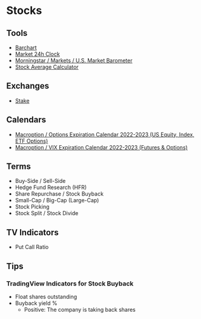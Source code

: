# Stocks

<!--
FedEx Indicator / Proxy

data ex dividendos

Annual Share Buybacks

Prime Book Global Equities Cumulative 4 Week Short Trading Flow Z-Score

---
Investors
- Equity L/S
- Macro ex-CTAs
- Commodity Trading Advisor (CTAs)
- Risk Parity Funds
- US Balanced MFs

Benchmark
- MSCI AC World
- Barclays Global Agg
- 60 US Equity: 40 US Bonds
- S&P Risk Parity Vol 10
-->

## Tools

- [Barchart](/stocks/barchart.md)
- [Market 24h Clock](https://market24hclock.com/)
- [Morningstar / Markets / U.S. Market Barometer](https://morningstar.com/markets)
- [Stock Average Calculator](https://online-calculator.org/stock-average-calculator.aspx)

## Exchanges

- [Stake](https://hellostake.com/)

## Calendars

- [Macroption / Options Expiration Calendar 2022-2023 (US Equity, Index, ETF Options)](https://macroption.com/options-expiration-calendar/)
- [Macroption / VIX Expiration Calendar 2022-2023 (Futures & Options)](https://macroption.com/vix-expiration-calendar/)

## Terms

- Buy-Side / Sell-Side
- Hedge Fund Research (HFR)
- Share Repurchase / Stock Buyback
- Small-Cap / Big-Cap (Large-Cap)
- Stock Picking
- Stock Split / Stock Divide

<!--
Form 13F
-->

## TV Indicators

- Put Call Ratio

## Tips

### TradingView Indicators for Stock Buyback

- Float shares outstanding
- Buyback yield %
  - Positive: The company is taking back shares
